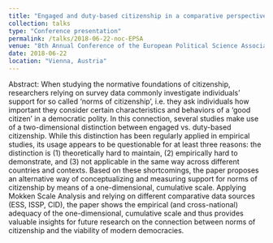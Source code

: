 ```yaml
---
title: "Engaged and duty-based citizenship in a comparative perspective: Good citizens, bad researchers, dubious scales?"
collection: talks
type: "Conference presentation"
permalink: /talks/2018-06-22-noc-EPSA
venue: "8th Annual Conference of the European Political Science Association (EPSA)"
date: 2018-06-22
location: "Vienna, Austria"
---
```


Abstract:
When studying the normative foundations of citizenship, researchers relying on survey data commonly investigate individuals’ support for so called ‘norms of citizenship’, i.e. they ask individuals how important they consider certain characteristics and behaviors of a ‘good citizen’ in a democratic polity. In this connection, several studies make use of a two-dimensional distinction between engaged vs. duty-based citizenship. While this distinction has been regularly applied in empirical studies, its usage appears to be questionable for at least three reasons: the distinction is (1) theoretically hard to maintain, (2) empirically hard to demonstrate, and (3) not applicable in the same way across different countries and contexts. Based on these shortcomings, the paper proposes an alternative way of conceptualizing and measuring support for norms of citizenship by means of a one-dimensional, cumulative scale. Applying Mokken Scale Analysis and relying on different comparative data sources (ESS, ISSP, CID), the paper shows the empirical (and cross-national) adequacy of the one-dimensional, cumulative scale and thus provides valuable insights for future research on the connection between norms of
citizenship and the viability of modern democracies.
